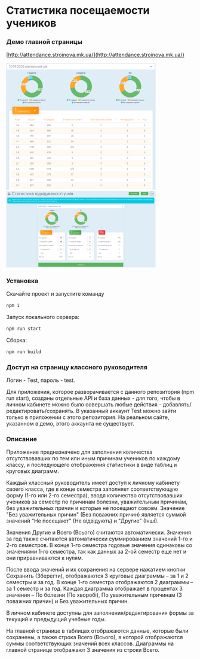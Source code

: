 # Статистика посещаемости учеников

### Демо главной страницы
[http://attendance.stroinova.mk.ua/](http://attendance.stroinova.mk.ua/)

<img src="src/assets/img/adminpage.png" width="400" alt="Admin page">
<img src="src/assets/img/classpage.png" width="400" alt="Class page">

### Установка
Скачайте проект и запустите команду
```sh
npm i
```

Запуск локального сервера:
```sh
npm run start
```

Сборка:
```sh
npm run build
```

### Доступ на страницу классного руководителя
Логин - Test, пароль - test.

Для приложения, которое разворачивается с данного репозитория (npm run start), созданы отдельные API и база данных - для того, чтобы в личном кабинете можно было совершать любые действия - добавлять/редактировать/сохранять. В указанный аккаунт Test можно зайти только в приложении с этого репозитория. На реальном сайте, указанном в демо, этого аккаунта не существует.

### Описание

Приложение предназначено для заполнения количества отсутствовавших по тем или иным причинам учеников по каждому классу, и последующего отображения статистики в виде таблиц и круговых диаграмм.

Каждый классный руководитель имеет доступ к личному кабинету своего класса, где в конце семестра заполняет соответствующую форму (1-го или 2-го семестра), вводя количество отсутствовавших учеников за семестр по причинам болезни, уважительным причинам, без уважительных причин и которые не посещают совсем. 
Значение "Без уважительных причин" (Без поважних причин) является суммой значений "Не посещают" (Не відвідують) и "Другие" (Інші).

Значения Другие и Всего (Всього) считаются автоматически.
Значения за год также считаются автоматически суммированием значений 1-го и 2-го семестров. В конце 1-го семестра годовые значения одинаковы со значениями 1-го семестра, так как данных за 2-ой семестр еще нет и они приравниваются к нулям.

После ввода значений и их сохранения на сервере нажатием кнопки Сохранить (Зберегти), отображаются 3 круговые диаграммы – за 1 и 2 семестры и за год. В конце 1-го семестра отображаются 2 диаграммы – за 1 семестр и за год. Каждая диаграмма отображает в процентах 3 значения – По болезни (По хворобі), По уважительным причинам (З поважних причин) и Без уважительных причин.

В личном кабинете доступны для заполнения/редактирования формы за текущий и предыдущий учебные годы.

На главной странице в таблицах отображаются данные, которые были сохранены, а также строка Всего (Всього), в которой отображаются суммы соответствующих значений всех классов. Диаграммы на главной странице отображают 3 значения из строки Всего.
